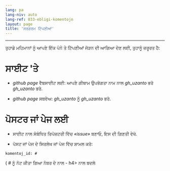 ```yaml
---
lang: pa
lang-niv: auto
lang-ref: 033-ebligi-komentojn
layout: page
title: 'ਸਰਗਰਮ ਟਿੱਪਣੀਆਂ'
---
```


---

ਤੁਹਾਡੇ ਮਹਿਮਾਨਾਂ ਨੂੰ ਆਪਣੇ ਇੱਕ ਪੰਨੇ ਤੇ ਟਿੱਪਣੀਆਂ ਜੋੜਨ ਦੀ ਆਗਿਆ ਦੇਣ ਲਈ, ਤੁਹਾਨੂੰ ਜ਼ਰੂਰਤ ਹੈ:

# ਸਾਈਟ 'ਤੇ
 *   _github page_   ਵੈਬਸਾਈਟ ਲਈ: ਆਪਣੇ ਗੀਥਾਮ ਉਪਭੋਗਤਾ ਨਾਮ ਨਾਲ   _gh\_uzanto_   ਭਰੋ   _gh\_uzanto_   ਭਰੋ.  


 *   _github page_  ਸਬਵੇਅ:   _gh\_uzanto_   ਨੂੰ   _gh\_uzanto_   ਭਰੋ.  



# ਪੋਸਟਰ ਜਾਂ ਪੇਜ ਲਈ
 * ਸਾਈਟ ਨਾਲ ਸੰਬੰਧਿਤ ਰਿਪੋਜ਼ਟਰੀ ਵਿੱਚ  _«issue»_  ਬਣਾਓ, ਇਸ ਦੀ ਗਿਣਤੀ ਵੇਖੋ. 



 * ਪੋਸਟ ਜਾਂ ਪੇਜ ਦੇ ਸਿਰਲੇਖ ਜਾਂ ਪੇਜ ਵਿੱਚ ਸ਼ਾਮਲ ਕਰੋ:   



```
komentoj_id: #
```
(  _#_  ਨੂੰ ਨੋਟ ਕੀਤਾ ਗਿਆ ਨੰਬਰ ਦੇ ਨਾਲ - h4>  ਨਾਲ ਬਦਲੋ
